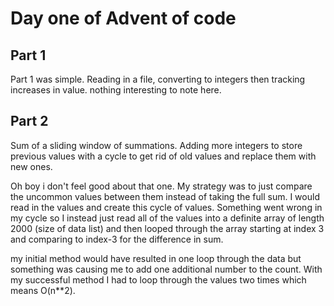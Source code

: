 # Day one of Advent of code

## Part 1

Part 1 was simple. Reading in a file, converting to integers then tracking increases in value.
nothing interesting to note here.

## Part 2

Sum of a sliding window of summations. Adding more integers to store previous values with a cycle to
get rid of old values and replace them with new ones.

Oh boy i don't feel good about that one. My strategy was to just compare the uncommon values between them
instead of taking the full sum. I would read in the values and create this cycle of values. Something went
wrong in my cycle so I instead just read all of the values into a definite array of length 2000 (size of data list)
and then looped through the array starting at index 3 and comparing to index-3 for the difference in sum.

my initial method would have resulted in one loop through the data but something was causing me to add one additional
number to the count. With my successful method I had to loop through the values two times which means O(n**2).
